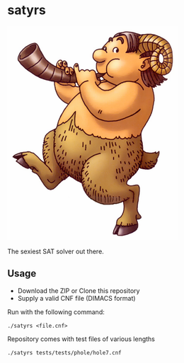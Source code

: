 # satyrs

![Satyr Logo](logo.png)

The sexiest SAT solver out there.

## Usage

- Download the ZIP or Clone this repository
- Supply a valid CNF file (DIMACS format)

Run with the following command:

    ./satyrs <file.cnf>

Repository comes with test files of various lengths

	./satyrs tests/tests/phole/hole7.cnf
